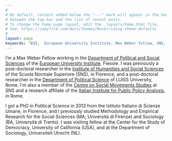 ```yaml
---
#
# By default, content added below the "---" mark will appear in the home page
# between the top bar and the list of recent posts.
# To change the home page layout, edit the _layouts/home.html file.
# See: https://jekyllrb.com/docs/themes/#overriding-theme-defaults
#
layout: page
keywords: "EUI,  European University Institute, Max Weber fellow, SNS, Scuola Normale Superiore, LUISS, LUISS Guido Carli, post-doc, mario quaranta, publications, cv, CV, political science, sociology, political sociology, political protest, economic crisis, political participation, research, articles, article, Scuola Normale Superiore, book, books, conference, paper, researchgate, academia, googe scholar, scholar, dipartimento di scienze politiche, department of political science, democracy, political, social, european, participation, political science, social media"
---
```



I’m a Max Weber Fellow working in the [Department of Political and Social Sciences](https://www.eui.eu/DepartmentsAndCentres/PoliticalAndSocialSciences) of the [European University Institute](https://www.eui.eu/), Fiesole. I was previously a post-doctoral researcher in the [Institute of Humanities and Social Sciences](http://www.sns.it/istituto-di-scienze-umane-e-sociali) of the Scuola Normale Superiore (SNS), in Florence, and a post-doctoral researcher in the [Department of Political Science]("http://scienzepolitiche.luiss.it/en) of LUISS University, Rome. I'm also a member of the [Centre on Social Movements Studies](http://cosmos.sns.it) at SNS and a research affiliate of the [Italian Institute for Public Policy Analysis](http://www.inapp.org), in Rome.

I got a PhD in Political Science in 2013 from the Istituto Italiano di Scienze Umane, in Florence, and I previously studied Methodology and Empirical Research for the Social Sciences (MA, Università di Firenze) and Sociology (BA, Università di Trento). I was visiting fellow at the Center for the Study of Democracy, University of California (USA), and at the Department of Sociology, Universiteit Utrecht (NL).
